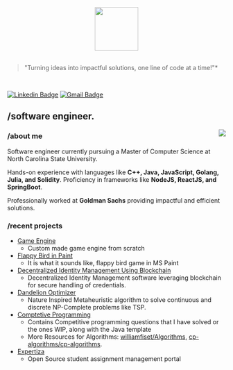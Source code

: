<div id="header" align="center">
  <img src="https://media.giphy.com/media/M9gbBd9nbDrOTu1Mqx/giphy.gif" width="100"/>
</div>

<br/>

> "Turning ideas into impactful solutions, one line of code at a time!"*
<br>

[![Linkedin Badge](https://img.shields.io/badge/-Atharva_Thorve-blue?style=flat-square&logo=Linkedin&logoColor=white&link=https://www.linkedin.com/in/atharva-thorve-5b6268193//)](https://www.linkedin.com/in/atharva-thorve-5b6268193/) [![Gmail Badge](https://img.shields.io/badge/-aaathorve@gmail.com-c14438?style=flat-square&logo=Gmail&logoColor=white&link=mailto:aaathorve@gmail.com)](mailto:aaathorve@gmail.com)

## /software engineer.
<img align="right" src="https://github-readme-stats.vercel.app/api/top-langs/?username=AtharvaThorve&theme=tokyonight&show_icons=true&hide_border=true&layout=compact" />

### /about me

Software engineer currently pursuing a Master of Computer Science at North Carolina State University. 

Hands-on experience with languages like **C++, Java, JavaScript, Golang, Julia, and Solidity**. Proficiency in frameworks like **NodeJS, ReactJS, and SpringBoot**. 

Professionally worked at **Goldman Sachs** providing impactful and efficient solutions.

### /recent projects
- [Game Engine](https://github.com/AtharvaThorve/Game-Engine)
  - Custom made game engine from scratch
- [Flappy Bird in Paint](https://github.com/AtharvaThorve/Flappy-Bird-in-Paint)
  - It is what it sounds like, flappy bird game in MS Paint
- [Decentralized Identity Management Using Blockchain](https://github.com/BTechProject2022)
  - Decentralized Identity Management software leveraging blockchain for secure handling of credentials.
- [Dandelion Optimizer](https://github.com/AtharvaThorve/Dandelion-Optimizer)
  - Nature Inspired Metaheuristic algorithm to solve continuous and discrete NP-Complete problems like TSP.
- [Comptetive Programming](https://github.com/AtharvaThorve/Competitive-Programming)
  - Contains Competitive programming questions that I have solved or the ones WIP, along with the Java template
  - More Resources for Algorithms: [williamfiset/Algorithms](https://github.com/williamfiset/Algorithms), [cp-algorithms/cp-algorithms](https://github.com/cp-algorithms/cp-algorithms).
- [Expertiza](https://github.com/expertiza/reimplementation-front-end)
  - Open Source student assignment management portal
